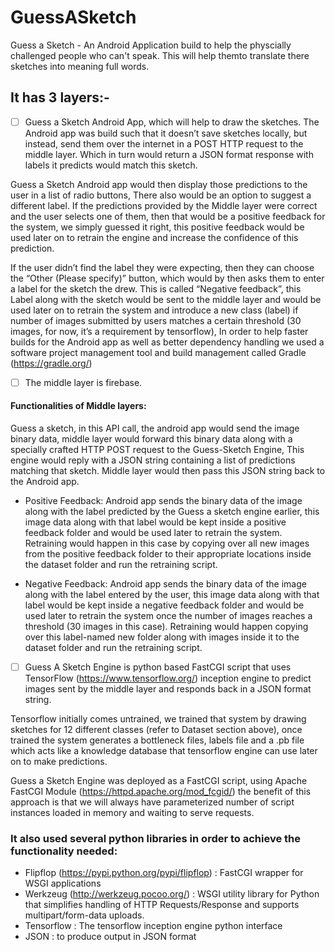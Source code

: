 # GuessASketch
Guess a Sketch - An Android Application build to help the physcially challenged people who can't speak. This will help themto translate there sketches into meaning full words.


## It has 3 layers:-
- [ ] Guess a Sketch Android App, which will help to draw the sketches. The Android app was build such that it doesn’t save sketches locally, but instead, send them over the internet in a POST HTTP request to the middle layer. Which in turn would return a JSON format response with labels it predicts would match this sketch. 

Guess a Sketch Android app would then display those predictions to the user in a list of radio buttons, There also would be an option to suggest a different label.  If the predictions provided by the Middle layer were correct and the user selects one of them, then that would be a positive feedback for the system, we simply guessed it right, this positive feedback would be used later on to retrain the engine and increase the confidence of this prediction. 

If the user didn’t find the label they were expecting, then they can choose the “Other (Please specify)” button, which would by then asks them to enter a label for the sketch the drew. This is called “Negative feedback”, this Label along with the sketch would be sent to the middle layer and would be used later on to retrain the system and introduce a new class (label) if number of images submitted by users matches a certain threshold (30 images, for now, it’s a requirement by tensorflow), In order to help faster builds for the Android app as well as better dependency handling we used a software project management tool and build management called Gradle (https://gradle.org/) 


- [ ] The middle layer is firebase.
#### Functionalities of Middle layers:
Guess a sketch, in this API call, the android app would send the image binary data, middle layer would forward this binary data along with a specially crafted HTTP POST request to the Guess-Sketch Engine, This engine would reply with a JSON string containing a list of predictions matching that sketch. Middle layer would then pass this JSON string back to the Android app.

* Positive Feedback: Android app sends the binary data of the image along with the label predicted by the Guess a sketch engine earlier, this image data along with that label would be kept inside a positive feedback folder and would be used later to retrain the system. Retraining would happen in this case by copying over all new images from the positive feedback folder to their appropriate locations inside the dataset folder and run the retraining script. 

* Negative Feedback: Android app sends the binary data of the image along with the label entered by the user, this image data along with that label would be kept inside a negative feedback folder and would be used later to retrain the system once the number of images reaches a threshold (30 images in this case). Retraining would happen copying over this label-named new folder along with images inside it to the dataset folder and run the retraining script. 

- [ ] Guess A Sketch Engine is python based FastCGI script that uses TensorFlow (https://www.tensorflow.org/) inception engine to predict images sent by the middle layer and responds back in a JSON format string. 

Tensorflow initially comes untrained, we trained that system by drawing sketches for 12 different classes (refer to Dataset section above), once trained the system generates a bottleneck files, labels file and a .pb file which acts like a knowledge database that tensorflow engine can use later on to make predictions.

Guess a Sketch Engine was deployed as a FastCGI script, using Apache FastCGI Module (https://httpd.apache.org/mod_fcgid/) the benefit of this approach is that we will always have parameterized number of script instances loaded in memory and waiting to serve requests.

### It also used several python libraries in order to achieve the functionality needed: 

* Flipflop (https://pypi.python.org/pypi/flipflop) : FastCGI wrapper for WSGI applications
* Werkzeug (http://werkzeug.pocoo.org/) : WSGI utility library for Python that simplifies handling of HTTP Requests/Response and supports multipart/form-data uploads. 
* Tensorflow : The tensorflow inception engine python interface  
* JSON : to produce output in JSON format
